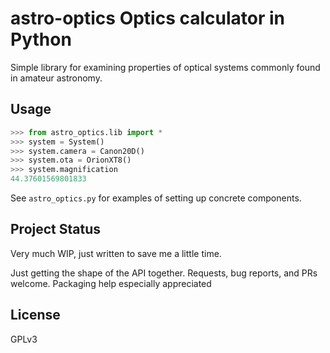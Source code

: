# astro-optics Optics calculator in Python

Simple library for examining properties of optical systems commonly found in amateur astronomy.

## Usage

```python
>>> from astro_optics.lib import *
>>> system = System()
>>> system.camera = Canon20D()
>>> system.ota = OrionXT8()
>>> system.magnification
44.37601569801833
```

See `astro_optics.py` for examples of setting up concrete components.

## Project Status

Very much WIP, just written to save me a little time.

Just getting the shape of the API together. Requests, bug reports, and PRs welcome. Packaging help especially appreciated

## License

GPLv3
